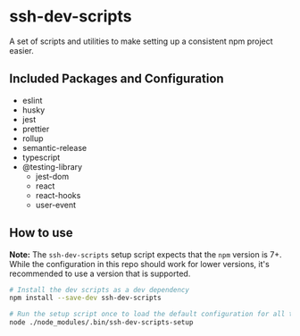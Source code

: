 # ssh-dev-scripts

A set of scripts and utilities to make setting up a consistent npm project easier.

## Included Packages and Configuration

- eslint
- husky
- jest
- prettier
- rollup
- semantic-release
- typescript
- @testing-library
  - jest-dom
  - react
  - react-hooks
  - user-event

## How to use

**Note:** The `ssh-dev-scripts` setup script expects that the `npm` version is 7+. While the configuration in this repo should work for lower versions, it's recommended to use a version that is supported.

```bash
# Install the dev scripts as a dev dependency
npm install --save-dev ssh-dev-scripts

# Run the setup script once to load the default configuration for all the packages
node ./node_modules/.bin/ssh-dev-scripts-setup
```
